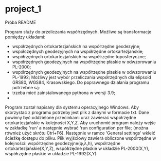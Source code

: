 # project_1
Próba README

 Program służy do przeliczania współrzędnych. Możliwe są transformacje pomiędzy układami:
- współrzędnych ortokartezjańskich na współrzędne geodezyjne;
- współczędnych geodezyjnych na współrzędne ortokartezjańskie;
- współrzędnych ortokartezjańskich na współrzędne toposferyczne;
- współrzędnych geodezyjnych na współrzędne płaskie w odwzorowaniu PL-2000;
- współrzędnych geodezyjnych na współrzędne płaskie w odwzorowaniu PL-1992;
Możliwy jest wybór przeliczania współrzędnych dla elipsoid GRS80, WGS84, Krasowskiego.
 Do poprawnego działania programu potrzebne są: 
- trzeba mieć zainstalowanego pythona w wersji 3.9;
-
 Program został napisany dla systemu operacyjnego Windows.
 Aby skorzystać z programu potrzeby jest plik z danymi w formacie txt.
Dane powinny być oddzielone przecinkami oraz zawierać współrzędne ortokartezjańskie w kolejności X,Y,Z.
Aby uruchomić program należy wejśc w zakładkę 'run' a następnie wybrać 'run configuration per file; (można również użyć skrótu Ctrl+F6). Następnie w ramce 'General settings' wkleić ścieżkę dostępu do pliku.
Plik wyjściowy zawiera obliczone współrzędne w kolejności:
współrzędne geodezyjne(φ,λ,h), współrzędne ortokartezjańskie(X,Y,Z),
współrzędne płaskie w układzie PL-2000(X,Y), współrzędne płaskie w układzie PL-1992(X,Y)

